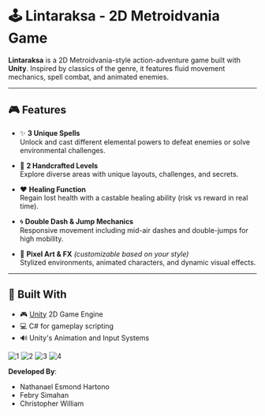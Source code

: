 # 🕹️ Lintaraksa - 2D Metroidvania Game

**Lintaraksa** is a 2D Metroidvania-style action-adventure game built with **Unity**. Inspired by classics of the genre, it features fluid movement mechanics, spell combat, and animated enemies. 

---
## 🎮 Features

- ✨ **3 Unique Spells**  
  Unlock and cast different elemental powers to defeat enemies or solve environmental challenges.

- 🧭 **2 Handcrafted Levels**  
  Explore diverse areas with unique layouts, challenges, and secrets.

- ❤️ **Healing Function**  
  Regain lost health with a castable healing ability (risk vs reward in real time).

- 🌀 **Double Dash & Jump Mechanics**  
  Responsive movement including mid-air dashes and double-jumps for high mobility.

- 🎨 **Pixel Art & FX** *(customizable based on your style)*  
  Stylized environments, animated characters, and dynamic visual effects.

---

## 🧱 Built With

- 🎮 [Unity](https://unity.com/) 2D Game Engine
- 💻 C# for gameplay scripting
- 🔊 Unity's Animation and Input Systems

![1](https://github.com/user-attachments/assets/9415f957-7622-4d68-98d9-6bedc1942ce5)
![2](https://github.com/user-attachments/assets/38bad57b-a80a-4ee4-8fba-cfb5dcc9cf11)
![3](https://github.com/user-attachments/assets/43e65d9e-64eb-40e4-b8d3-1184c586d532)
![4](https://github.com/user-attachments/assets/ae58fdd7-8e60-4c91-85ed-eb407535b8e9)

**Developed By**:
- Nathanael Esmond Hartono
- Febry Simahan
- Christopher William
